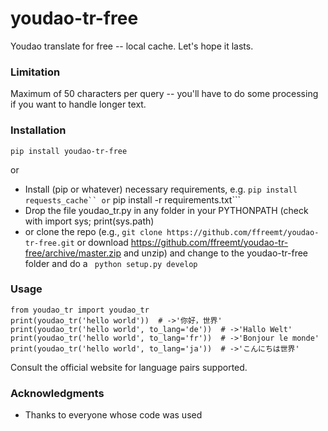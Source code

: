 # youdao-tr-free

Youdao translate for free -- local cache. Let's hope it lasts.
### Limitation
Maximum of 50 characters per query -- you'll have to do some processing if you want to handle longer text.

### Installation

```pip install youdao-tr-free```

or

* Install (pip or whatever) necessary requirements, e.g. ```
pip install requests_cache`` or ```
pip install -r requirements.txt```
* Drop the file youdao_tr.py in any folder in your PYTHONPATH (check with import sys; print(sys.path)
* or clone the repo (e.g., ```git clone https://github.com/ffreemt/youdao-tr-free.git``` or download https://github.com/ffreemt/youdao-tr-free/archive/master.zip and unzip) and change to the youdao-tr-free folder and do a ```
python setup.py develop```

### Usage

```
from youdao_tr import youdao_tr
print(youdao_tr('hello world'))  # ->'你好，世界'
print(youdao_tr('hello world', to_lang='de'))  # ->'Hallo Welt'
print(youdao_tr('hello world', to_lang='fr'))  # ->'Bonjour le monde'
print(youdao_tr('hello world', to_lang='ja'))  # ->'こんにちは世界'
```

Consult the official website for language pairs supported.

### Acknowledgments

* Thanks to everyone whose code was used
